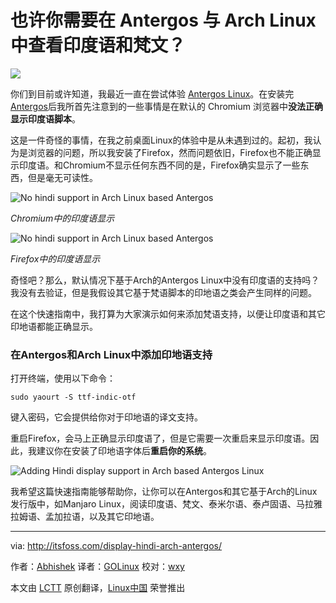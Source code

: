 也许你需要在 Antergos 与 Arch Linux 中查看印度语和梵文？
================================================================================
![](http://itsfoss.itsfoss.netdna-cdn.com/wp-content/uploads/2015/08/Indian-languages.jpg)

你们到目前或许知道，我最近一直在尝试体验 [Antergos Linux][1]。在安装完[Antergos][2]后我所首先注意到的一些事情是在默认的 Chromium 浏览器中**没法正确显示印度语脚本**。

这是一件奇怪的事情，在我之前桌面Linux的体验中是从未遇到过的。起初，我认为是浏览器的问题，所以我安装了Firefox，然而问题依旧，Firefox也不能正确显示印度语。和Chromium不显示任何东西不同的是，Firefox确实显示了一些东西，但是毫无可读性。

![No hindi support in Arch Linux based Antergos](http://itsfoss.itsfoss.netdna-cdn.com/wp-content/uploads/2015/08/Hindi_Support_Antergos_Arch_linux_1.jpeg)

*Chromium中的印度语显示*


![No hindi support in Arch Linux based Antergos](http://itsfoss.itsfoss.netdna-cdn.com/wp-content/uploads/2015/08/Hindi_Support_Antergos_Arch_linux_2.jpeg)

*Firefox中的印度语显示*

奇怪吧？那么，默认情况下基于Arch的Antergos Linux中没有印度语的支持吗？我没有去验证，但是我假设其它基于梵语脚本的印地语之类会产生同样的问题。

在这个快速指南中，我打算为大家演示如何来添加梵语支持，以便让印度语和其它印地语都能正确显示。

### 在Antergos和Arch Linux中添加印地语支持 ###

打开终端，使用以下命令：

    sudo yaourt -S ttf-indic-otf

键入密码，它会提供给你对于印地语的译文支持。

重启Firefox，会马上正确显示印度语了，但是它需要一次重启来显示印度语。因此，我建议你在安装了印地语字体后**重启你的系统**。

![Adding Hindi display support in Arch based Antergos Linux](http://itsfoss.itsfoss.netdna-cdn.com/wp-content/uploads/2015/08/Hindi_Support_Antergos_Arch_linux_4.jpeg)

我希望这篇快速指南能够帮助你，让你可以在Antergos和其它基于Arch的Linux发行版中，如Manjaro Linux，阅读印度语、梵文、泰米尔语、泰卢固语、马拉雅拉姆语、孟加拉语，以及其它印地语。

--------------------------------------------------------------------------------

via: http://itsfoss.com/display-hindi-arch-antergos/

作者：[Abhishek][a]
译者：[GOLinux](https://github.com/GOLinux)
校对：[wxy](https://github.com/wxy)

本文由 [LCTT](https://github.com/LCTT/TranslateProject) 原创翻译，[Linux中国](https://linux.cn/) 荣誉推出

[a]:http://itsfoss.com/author/abhishek/
[1]:http://antergos.com/
[2]:http://itsfoss.com/tag/antergos/
